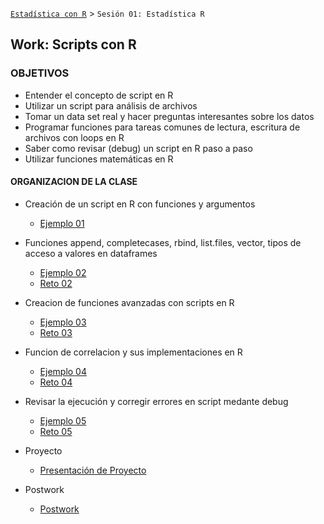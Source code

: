 [`Estadística con R`](../Readme.md) > `Sesión 01: Estadística R`

## Work: Scripts con R

### OBJETIVOS 

- Entender el concepto de script en R
- Utilizar un script para análisis de archivos
- Tomar un data set real y hacer preguntas interesantes sobre los datos
- Programar funciones para tareas comunes de lectura, escritura  de archivos con loops en R
- Saber como revisar (debug) un script en R paso a paso
- Utilizar funciones matemáticas en R 

#### ORGANIZACION DE LA CLASE 

- Creación de un script en R con funciones y argumentos 
	- [Ejemplo 01](Ejemplo-01)

- Funciones append, completecases, rbind, list.files, vector, tipos de acceso a valores en dataframes
	- [Ejemplo 02](Ejemplo-02)
	- [Reto 02](Reto-02)

- Creacion de funciones avanzadas con scripts en R
	- [Ejemplo 03](Ejemplo-03)
	- [Reto 03](Reto-03)

- Funcion de correlacion y sus implementaciones en R
	- [Ejemplo 04](Ejemplo-04)
	- [Reto 04](Reto-04)

- Revisar la ejecución y corregir errores en script medante debug
	- [Ejemplo 05](Ejemplo-05)
	- [Reto 05](Reto-05)

- Proyecto
	- [Presentación de Proyecto](Proyecto)
- Postwork
	- [Postwork](Postwork)
